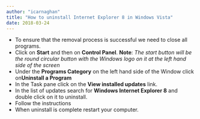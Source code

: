 ```yaml
---
author: "icarnaghan"
title: "How to uninstall Internet Explorer 8 in Windows Vista"
date: 2018-03-24
---
```


- To ensure that the removal process is successful we need to close all programs.
- Click on **Start** and then on **Control Panel**. **Note**: _The start button will be the round circular button with the Windows logo on it at the left hand side of the screen_
- Under the **Programs Category** on the left hand side of the Window click on**Uninstall a Program**
- In the Task pane click on the **View installed updates** link.
- In the list of updates search for **Windows Internet Explorer 8** and double click on it to uninstall.
- Follow the instructions
- When uninstall is complete restart your computer.
